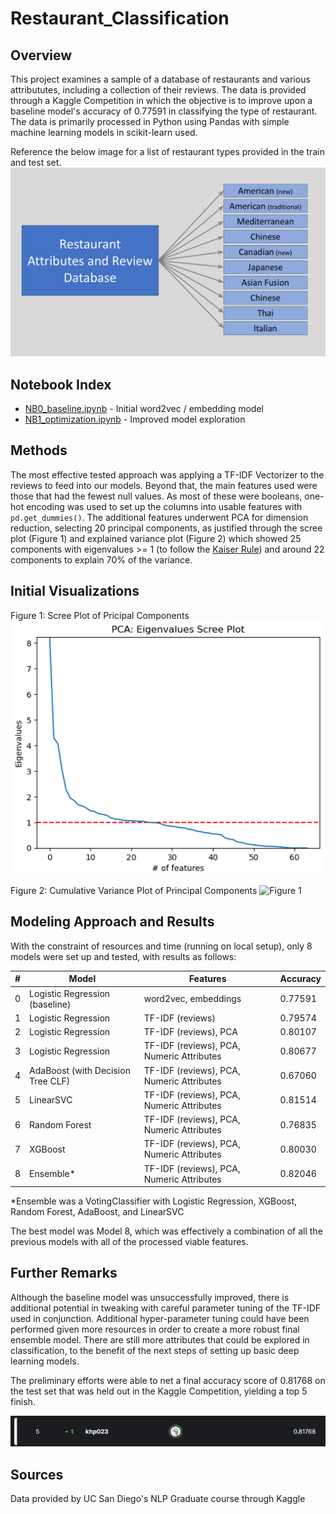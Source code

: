 # Restaurant_Classification

## Overview
This project examines a sample of a database of restaurants and various attribututes, including a collection of their reviews. The data is provided through a Kaggle Competition in which the objective is to improve upon a baseline model's accuracy of 0.77591 in classifying the type of restaurant. The data is primarily processed in Python using Pandas with simple machine learning models in scikit-learn used. 

Reference the below image for a list of restaurant types provided in the train and test set. 
<img src="/images/restaurant_classification.png" width="700">

## Notebook Index 
* [NB0_baseline.ipynb](NB0_baseline.ipynb) -  Initial word2vec / embedding model
* [NB1_optimization.ipynb](NB1_optimization.ipynb) - Improved model exploration

## Methods
The most effective tested approach was applying a TF-IDF Vectorizer to the reviews to feed into our models. Beyond that, the main features used were those that had the fewest null values. As most of these were booleans, one-hot encoding was used to set up the columns into usable features with `pd.get_dummies()`. The additional features underwent PCA for dimension reduction, selecting 20 principal components, as justified through the scree plot (Figure 1) and explained variance plot (Figure 2) which showed 25 components with eigenvalues >= 1 (to follow the [Kaiser Rule](https://en.wikipedia.org/wiki/Factor_analysis#Older_methods)) and around 22 components to explain 70% of the variance. 

## Initial Visualizations
Figure 1: Scree Plot of Pricipal Components
<img src="/images/scree_plot.png" alt="Figure 1" width="500">

Figure 2: Cumulative Variance Plot of Principal Components
<img src="/images/explained_variance_plot.png.png" alt="Figure 1" width="500">

## Modeling Approach and Results
With the constraint of resources and time (running on local setup), only 8 models were set up and tested, with results as follows: 

| #     | Model                                 | Features                                     | Accuracy     |
|-------|---------------------------------------|----------------------------------------------|--------------|
| 0     | Logistic Regression (baseline)        |word2vec, embeddings                          | 0.77591      |
| 1     | Logistic Regression                   |TF-IDF (reviews)                              | 0.79574      |
| 2     | Logistic Regression                   |TF-IDF (reviews), PCA                         | 0.80107      |
| 3     | Logistic Regression                   |TF-IDF (reviews), PCA, Numeric Attributes     | 0.80677      |
| 4     | AdaBoost (with Decision Tree CLF)     |TF-IDF (reviews), PCA, Numeric Attributes     | 0.67060      |
| 5     | LinearSVC                             |TF-IDF (reviews), PCA, Numeric Attributes     | 0.81514      |
| 6     | Random Forest                         |TF-IDF (reviews), PCA, Numeric Attributes     | 0.76835      |
| 7     | XGBoost                               |TF-IDF (reviews), PCA, Numeric Attributes     | 0.80030      |
| 8     | Ensemble*                             |TF-IDF (reviews), PCA, Numeric Attributes     | 0.82046      |

*Ensemble was a VotingClassifier with Logistic Regression, XGBoost, Random Forest, AdaBoost, and LinearSVC

The best model was Model 8, which was effectively a combination of all the previous models with all of the processed viable features.

## Further Remarks
Although the baseline model was unsuccessfully improved, there is additional potential in tweaking with careful parameter tuning of the TF-IDF used in conjunction. Additional hyper-parameter tuning could have been performed given more resources in order to create a more robust final ensemble model. There are still more attributes that could be explored in classification, to the benefit of the next steps of setting up basic deep learning models. 

The preliminary efforts were able to net a final accuracy score of 0.81768 on the test set that was held out in the Kaggle Competition, yielding a top 5 finish. 

![Final Finish](/images/restaurant_classification_rank.png)

## Sources
Data provided by UC San Diego's NLP Graduate course through Kaggle